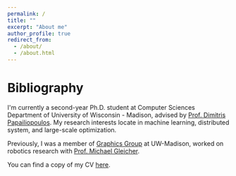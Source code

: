 ```yaml
---
permalink: /
title: ""
excerpt: "About me"
author_profile: true
redirect_from: 
  - /about/
  - /about.html
---
```


Bibliography
======
I'm currently a second-year Ph.D. student at Computer Sciences Department of University of Wisconsin - Madison, advised by [Prof. Dimitris Papailiopoulos](http://papail.io/). My research interests locate in machine learning, distributed system, and large-scale optimization.  
  
Previously, I was a member of [Graphics Group](https://graphics.cs.wisc.edu/WP/) at UW-Madison, worked on robotics research with [Prof. Michael Gleicher](http://pages.cs.wisc.edu/~gleicher/).

You can find a copy of my CV [here](https://github.com/hwang595/hwang595.github.io/tree/master/files/hwang_cv.pdf).
